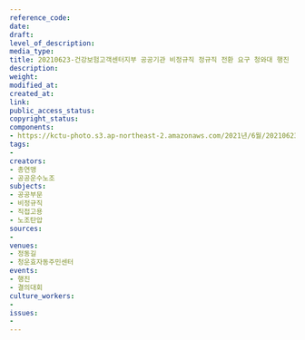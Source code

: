 ```yaml
---
reference_code: 
date: 
draft: 
level_of_description: 
media_type: 
title: 20210623-건강보험고객센터지부 공공기관 비정규직 정규직 전환 요구 청와대 행진
description: 
weight: 
modified_at: 
created_at: 
link: 
public_access_status: 
copyright_status: 
components:
- https://kctu-photo.s3.ap-northeast-2.amazonaws.com/2021년/6월/20210623-건강보험고객센터지부+공공기관+비정규직+정규직+전환+요구+청와대+행진/_5D40221.jpg
tags:
- 
creators:
- 총연맹
- 공공운수노조
subjects:
- 공공부문
- 비정규직
- 직접고용
- 노조탄압
sources:
- 
venues:
- 정동길
- 청운효자동주민센터
events:
- 행진
- 결의대회
culture_workers:
- 
issues:
- 
---
```

